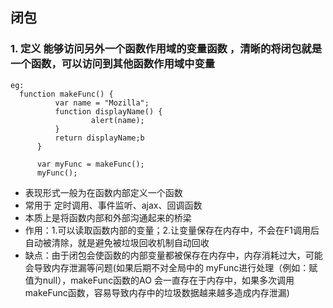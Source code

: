 ## 闭包

  ### 1. 定义 能够访问另外一个函数作用域的变量函数 ，清晰的将闭包就是一个函数，可以访问到其他函数作用域中变量

  ```
  eg:
    function makeFunc() {
			var name = "Mozilla";
			function displayName() {
					alert(name);
			}
			return displayName;b
		}

		var myFunc = makeFunc();
		myFunc();
  ```

* 表现形式一般为在函数内部定义一个函数
* 常用于 定时调用、事件监听、ajax、回调函数
* 本质上是将函数内部和外部沟通起来的桥梁
* 作用：1.可以读取函数内部的变量；2.让变量保存在内存中，不会在F1调用后自动被清除，就是避免被垃圾回收机制自动回收
* 缺点：由于闭包会使函数的内部变量都被保存在内存中，内存消耗过大，可能会导致内存泄漏等问题(如果后期不对全局中的  myFunc进行处理（例如：赋值为null），makeFunc函数的AO 会一直存在于内存中，如果多次调用makeFunc函数，容易导致内存中的垃圾数据越来越多造成内存泄漏)
